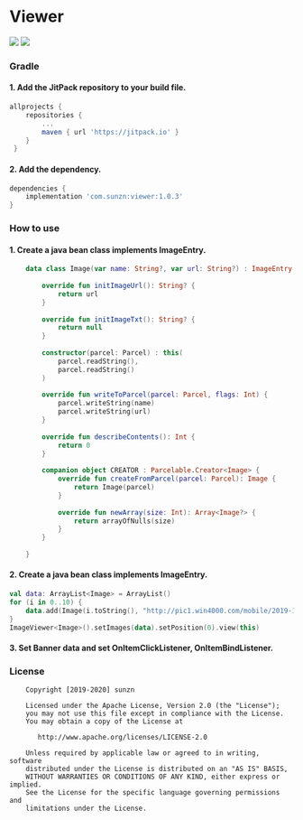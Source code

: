 # Viewer

[![](https://jitpack.io/v/com.sunzn/viewer.svg)](https://jitpack.io/#com.sunzn/viewer)
[![](https://img.shields.io/badge/License-Apache%202.0-orange.svg)](http://www.apache.org/licenses/LICENSE-2.0.html)

### Gradle

#### 1. Add the JitPack repository to your build file.

```groovy
allprojects {
    repositories {
        ...
        maven { url 'https://jitpack.io' }
    }
 }
```

#### 2. Add the dependency.

```groovy
dependencies {
    implementation 'com.sunzn:viewer:1.0.3'
}
```

### How to use

#### 1. Create a java bean class implements ImageEntry.

```kotlin
    data class Image(var name: String?, var url: String?) : ImageEntry {
    
        override fun initImageUrl(): String? {
            return url
        }
    
        override fun initImageTxt(): String? {
            return null
        }
    
        constructor(parcel: Parcel) : this(
            parcel.readString(),
            parcel.readString()
        )
    
        override fun writeToParcel(parcel: Parcel, flags: Int) {
            parcel.writeString(name)
            parcel.writeString(url)
        }
    
        override fun describeContents(): Int {
            return 0
        }
    
        companion object CREATOR : Parcelable.Creator<Image> {
            override fun createFromParcel(parcel: Parcel): Image {
                return Image(parcel)
            }
    
            override fun newArray(size: Int): Array<Image?> {
                return arrayOfNulls(size)
            }
        }
    
    }
```

#### 2. Create a java bean class implements ImageEntry.

```kotlin
val data: ArrayList<Image> = ArrayList()
for (i in 0..10) {
    data.add(Image(i.toString(), "http://pic1.win4000.com/mobile/2019-11-22/5dd73dfccb5a7.jpg"))
}
ImageViewer<Image>().setImages(data).setPosition(0).view(this)
```

#### 3. Set Banner data and set OnItemClickListener, OnItemBindListener.

### License
```
    Copyright [2019-2020] sunzn

    Licensed under the Apache License, Version 2.0 (the "License");
    you may not use this file except in compliance with the License.
    You may obtain a copy of the License at

       http://www.apache.org/licenses/LICENSE-2.0

    Unless required by applicable law or agreed to in writing, software
    distributed under the License is distributed on an "AS IS" BASIS,
    WITHOUT WARRANTIES OR CONDITIONS OF ANY KIND, either express or implied.
    See the License for the specific language governing permissions and
    limitations under the License.
```